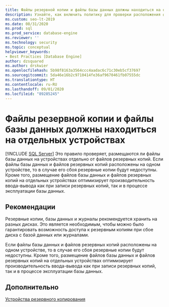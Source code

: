 ```yaml
---
title: Файлы резервной копии и файлы базы данных должны находиться на отдельных устройствах
description: Узнайте, как включить политику для проверки расположения файла резервной копии и его сравнения с расположением файла базы данных для управления на основе политик с помощью SQL Server.
ms.custom: seo-lt-2019
ms.date: 08/31/2020
ms.prod: sql
ms.prod_service: database-engine
ms.reviewer: ''
ms.technology: security
ms.topic: conceptual
helpviewer_keywords:
- Best Practices [Database Engine]
author: dzsquared
ms.author: drskwier
ms.openlocfilehash: 5b98f8163a3564ccc4aadac6c71c30eb5cf37697
ms.sourcegitcommit: 5da46e16b2c9710414fe36af9670461fb07555dc
ms.translationtype: HT
ms.contentlocale: ru-RU
ms.lasthandoff: 09/01/2020
ms.locfileid: "89285245"
---
```

# <a name="backup-files-must-be-on-separate-devices-from-the-database-files"></a>Файлы резервной копии и файлы базы данных должны находиться на отдельных устройствах
 [!INCLUDE [SQL Server](../../includes/applies-to-version/sqlserver.md)]
  Это правило проверяет, размещаются ли файлы базы данных на устройствах отдельно от файлов резервных копий. Если файлы базы данных и файлов резервных копий расположены на одном устройстве, то в случае его сбоя резервные копии будут недоступны. Кроме того, размещение файлов базы данных и файлов резервных копий на отдельных устройствах оптимизирует производительность ввода-вывода как при записи резервных копий, так и в процессе эксплуатации базы данных.  
  
## <a name="best-practices-recommendations"></a>Рекомендации  
 Резервные копии, базы данных и журналы рекомендуется хранить на разных дисках. Это является необходимым, чтобы можно было гарантировать возможность доступа к резервным копиям при сбое диска с базой данных или журналами.

Если файлы базы данных и файлов резервных копий расположены на одном устройстве, то в случае его сбоя резервные копии будут недоступны. Кроме того, размещение файлов базы данных и файлов резервных копий на отдельных устройствах оптимизирует производительность ввода-вывода как при записи резервных копий, так и в процессе эксплуатации базы данных.
  
## <a name="see-also"></a>Дополнительно 
   
  
 [Устройства резервного копирования](../backup-restore/backup-devices-sql-server.md)  
  

